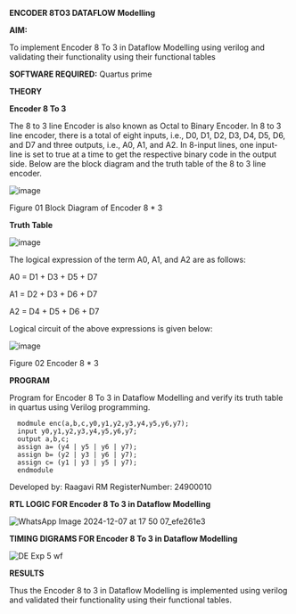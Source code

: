 **ENCODER 8TO3 DATAFLOW Modelling**


**AIM:**

To implement  Encoder 8 To 3 in Dataflow Modelling using verilog and validating their functionality using their functional tables

**SOFTWARE REQUIRED:** Quartus prime

**THEORY**

**Encoder 8 To 3**

The 8 to 3 line Encoder is also known as Octal to Binary Encoder. In 8 to 3 line encoder, there is a total of eight inputs, i.e., D0, D1, D2, D3, D4, D5, D6, and D7 and three outputs, i.e., A0, A1, and A2. In 8-input lines, one input-line is set to true at a time to get the respective binary code in the output side. Below are the block diagram and the truth table of the 8 to 3 line encoder.

![image](https://github.com/naavaneetha/ENCODER8TO3DATAFLOW/assets/154305477/0bc242c1-eb9e-4c47-afe5-30428470efc3)

Figure 01  Block Diagram of Encoder 8 * 3

**Truth Table**

![image](https://github.com/naavaneetha/ENCODER8TO3DATAFLOW/assets/154305477/35496b14-ae6e-4cd1-9abd-d6736b576575)

The logical expression of the term A0, A1, and A2 are as follows:

A0 = D1 + D3 + D5 + D7

A1 = D2 + D3 + D6 + D7

A2 = D4 + D5 + D6 + D7

Logical circuit of the above expressions is given below:

![image](https://github.com/naavaneetha/ENCODER8TO3DATAFLOW/assets/154305477/95acaee6-c873-4c75-89eb-ef09fb158053)

Figure 02  Encoder 8 * 3

**PROGRAM**

Program for Encoder 8 To 3 in Dataflow Modelling and verify its truth table in quartus using Verilog programming. 

      modmule enc(a,b,c,y0,y1,y2,y3,y4,y5,y6,y7);
      input y0,y1,y2,y3,y4,y5,y6,y7;
      output a,b,c;
      assign a= (y4 | y5 | y6 | y7);
      assign b= (y2 | y3 | y6 | y7);
      assign c= (y1 | y3 | y5 | y7);
      endmodule

Developed by: Raagavi RM RegisterNumber: 24900010


**RTL LOGIC FOR Encoder 8 To 3 in Dataflow Modelling**

![WhatsApp Image 2024-12-07 at 17 50 07_efe261e3](https://github.com/user-attachments/assets/dd690c37-0d1d-482d-855f-a24fb0bede5d)

**TIMING DIGRAMS FOR Encoder 8 To 3 in Dataflow Modelling**

![DE Exp 5 wf](https://github.com/user-attachments/assets/8860cc87-0077-44e3-b3ea-a07306d3e848)



**RESULTS**

Thus the Encoder 8 to 3 in Dataflow Modelling is implemented using verilog and validated their functionality using their functional tables.
